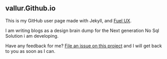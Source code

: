 ## vallur.Github.io

This is my GitHub user page made with Jekyll, and [Fuel UX](http://exacttarget.github.com/fuelux/).  

I am writing blogs as a design brain dump for the Next generation No Sql Solution i am developing.

Have any feedback for me? [File an issue on this
project](https://github.com/vallur/Feedback/issues/new) and I will get back to
you as soon as I can.
